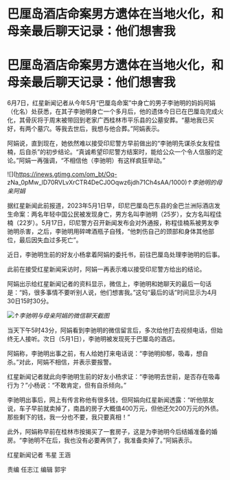 # 巴厘岛酒店命案男方遗体在当地火化，和母亲最后聊天记录：他们想害我

# 巴厘岛酒店命案男方遗体在当地火化，和母亲最后聊天记录：他们想害我

6月7日，红星新闻记者从今年5月“巴厘岛命案”中身亡的男子李驰明的妈妈阿娟（化名）处获悉，在其子李驰明身亡一个多月后，他的遗体今日已在巴厘岛完成火化，其骨灰将于周末被带回到老家广西桂林市平乐县的公墓安葬。“墓地我已买好，有两个墓穴。等我去世后，我想与他合葬。”阿娟表示。

阿娟说，直到现在，她依然难以接受印尼警方早前做出的“李驰明先谋杀女友程佳楠，后自杀”的初步结论。“真诚希望印尼警方结案时，能给公众一个令人信服的定论。”阿娟一再强调，“不相信他（李驰明）有这样疯狂举动。”

![](https://inews.gtimg.com/om_bt/Oq-
zNa_0pMw_lD70RVLvXrCTR4DeCJ0Oqwz6jdh71Ch4sAA/1000)_↑李驰明的母亲阿娟_

据红星新闻此前报道，2023年5月1日早，印尼巴厘岛巴东县的金巴兰洲际酒店发生命案：两名年轻中国公民被发现身亡，男方名叫李驰明（25岁），女方名叫程佳楠（22岁）。5月17日，印尼警方召开新闻发布会对外通报，称程佳楠系被男友李驰明杀害，之后，李驰明用碎啤酒瓶子自残，“他刺伤自己的颈部和身体其他部位，最后因失血过多死亡”。

近日，李驰明生前的好友小杨拿着阿娟的委托书，前往巴厘岛处理李驰明的后事。

此前在接受红星新闻采访时，阿娟一再表示难以接受印尼警方给出的结论。

阿娟出示给红星新闻记者的资料显示，微信上，李驰明和她聊天的最后一句话是：“妈，很多事情不要听别人说，他们想害我。”这句“最后的话”时间显示为4月30日15时30分。

![](https://inews.gtimg.com/om_bt/OJ548FCUBEA4oMK2Xs1OX_5g6lvYxRBr5h_NXf3ACLN9sAA/1000)_↑李驰明与母亲阿娟的微信聊天截图_

当天下午5时43分，阿娟看到李驰明的微信留言后，多次给他打去视频电话，但始终无人接听。次日（5月1日），李驰明被发现死于巴厘岛的酒店。

阿娟称，李驰明出事之前，有人给她打来电话说：“李驰明抑郁，吸毒，想自杀。”对此，阿娟不相信，并表示要报警。

红星新闻记者就此向李驰明生前的好友小杨求证：“李驰明去世前，是否存在吸毒行为？”小杨说：“不敢肯定，但有自杀倾向。”

李驰明出事后，网上有传言称他有很多钱，但阿娟向红星新闻透露：“听他朋友说，车子早前就卖掉了，南昌的房子大概值400万元，但他还欠200万元的外债。那些剩下的钱，我一分也不要，我只要真相！”

此外，阿娟称早前在桂林市按揭买了一套房子，这是为李驰明今后结婚准备的婚房。“李驰明不在后，我也没有必要再供了，我准备卖掉了。”阿娟表示。

红星新闻记者 韦星 王涵

责编 任志江 编辑 郭宇

